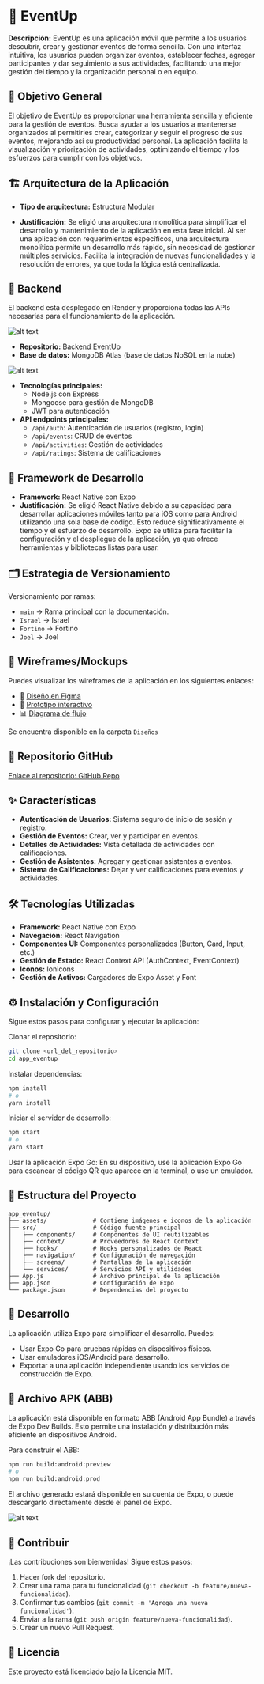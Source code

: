 # 📱 EventUp

**Descripción:** EventUp es una aplicación móvil que permite a los usuarios descubrir, crear y gestionar eventos de forma sencilla. Con una interfaz intuitiva, los usuarios pueden organizar eventos, establecer fechas, agregar participantes y dar seguimiento a sus actividades, facilitando una mejor gestión del tiempo y la organización personal o en equipo.

## 🎯 Objetivo General

El objetivo de EventUp es proporcionar una herramienta sencilla y eficiente para la gestión de eventos. Busca ayudar a los usuarios a mantenerse organizados al permitirles crear, categorizar y seguir el progreso de sus eventos, mejorando así su productividad personal. La aplicación facilita la visualización y priorización de actividades, optimizando el tiempo y los esfuerzos para cumplir con los objetivos.

## 🏗️ Arquitectura de la Aplicación

*   **Tipo de arquitectura:** Estructura Modular

*   **Justificación:** Se eligió una arquitectura monolítica para simplificar el desarrollo y mantenimiento de la aplicación en esta fase inicial. Al ser una aplicación con requerimientos específicos, una arquitectura monolítica permite un desarrollo más rápido, sin necesidad de gestionar múltiples servicios. Facilita la integración de nuevas funcionalidades y la resolución de errores, ya que toda la lógica está centralizada.

## 🔧 Backend

El backend está desplegado en Render y proporciona todas las APIs necesarias para el funcionamiento de la aplicación.

![alt text](image-1.png)

*   **Repositorio:** [Backend EventUp](https://github.com/netfoor/backend-app-events.git)
*   **Base de datos:** MongoDB Atlas (base de datos NoSQL en la nube)

![alt text](image-2.png)

*   **Tecnologías principales:**
    *   Node.js con Express
    *   Mongoose para gestión de MongoDB
    *   JWT para autenticación
*   **API endpoints principales:**
    *   `/api/auth`: Autenticación de usuarios (registro, login)
    *   `/api/events`: CRUD de eventos
    *   `/api/activities`: Gestión de actividades
    *   `/api/ratings`: Sistema de calificaciones

## 🚀 Framework de Desarrollo

*   **Framework:** React Native con Expo
*   **Justificación:** Se eligió React Native debido a su capacidad para desarrollar aplicaciones móviles tanto para iOS como para Android utilizando una sola base de código. Esto reduce significativamente el tiempo y el esfuerzo de desarrollo. Expo se utiliza para facilitar la configuración y el despliegue de la aplicación, ya que ofrece herramientas y bibliotecas listas para usar.

## 🗂️ Estrategia de Versionamiento

Versionamiento por ramas:

*   `main` → Rama principal con la documentación.
*   `Israel` → Israel
*   `Fortino` → Fortino
*   `Joel` → Joel

## 🎨 Wireframes/Mockups

Puedes visualizar los wireframes de la aplicación en los siguientes enlaces:

*   🎨 [Diseño en Figma](link_del_diseño_figma)
*   📱 [Prototipo interactivo](link_del_prototipo)
*   📊 [Diagrama de flujo](link_del_diagrama)

Se encuentra disponible en la carpeta `Diseños`

## 📂 Repositorio GitHub

[Enlace al repositorio: GitHub Repo](https://github.com/Ability2040/mi-app-movil.git)

## ✨ Características

*   **Autenticación de Usuarios:** Sistema seguro de inicio de sesión y registro.
*   **Gestión de Eventos:** Crear, ver y participar en eventos.
*   **Detalles de Actividades:** Vista detallada de actividades con calificaciones.
*   **Gestión de Asistentes:** Agregar y gestionar asistentes a eventos.
*   **Sistema de Calificaciones:** Dejar y ver calificaciones para eventos y actividades.

## 🛠️ Tecnologías Utilizadas

*   **Framework:** React Native con Expo
*   **Navegación:** React Navigation
*   **Componentes UI:** Componentes personalizados (Button, Card, Input, etc.)
*   **Gestión de Estado:** React Context API (AuthContext, EventContext)
*   **Iconos:** Ionicons
*   **Gestión de Activos:** Cargadores de Expo Asset y Font


## ⚙️ Instalación y Configuración

Sigue estos pasos para configurar y ejecutar la aplicación:

Clonar el repositorio:

```bash
git clone <url_del_repositorio>
cd app_eventup
```

Instalar dependencias:

```bash
npm install
# o
yarn install
```

Iniciar el servidor de desarrollo:

```bash
npm start
# o
yarn start
```

Usar la aplicación Expo Go: En su dispositivo, use la aplicación Expo Go para escanear el código QR que aparece en la terminal, o use un emulador.

## 📁 Estructura del Proyecto

```
app_eventup/
├── assets/             # Contiene imágenes e iconos de la aplicación
├── src/                # Código fuente principal
│   ├── components/     # Componentes de UI reutilizables
│   ├── context/        # Proveedores de React Context
│   ├── hooks/          # Hooks personalizados de React
│   ├── navigation/     # Configuración de navegación
│   ├── screens/        # Pantallas de la aplicación
│   └── services/       # Servicios API y utilidades
├── App.js              # Archivo principal de la aplicación
├── app.json            # Configuración de Expo
└── package.json        # Dependencias del proyecto
```

## 🧪 Desarrollo

La aplicación utiliza Expo para simplificar el desarrollo. Puedes:

*   Usar Expo Go para pruebas rápidas en dispositivos físicos.
*   Usar emuladores iOS/Android para desarrollo.
*   Exportar a una aplicación independiente usando los servicios de construcción de Expo.

## 📱 Archivo APK (ABB)

La aplicación está disponible en formato ABB (Android App Bundle) a través de Expo Dev Builds. Esto permite una instalación y distribución más eficiente en dispositivos Android.

Para construir el ABB:

```bash
npm run build:android:preview
# o
npm run build:android:prod
```

El archivo generado estará disponible en su cuenta de Expo, o puede descargarlo directamente desde el panel de Expo.

![alt text](image.png)

## 👥 Contribuir

¡Las contribuciones son bienvenidas! Sigue estos pasos:

1.  Hacer fork del repositorio.
2.  Crear una rama para tu funcionalidad (`git checkout -b feature/nueva-funcionalidad`).
3.  Confirmar tus cambios (`git commit -m 'Agrega una nueva funcionalidad'`).
4.  Enviar a la rama (`git push origin feature/nueva-funcionalidad`).
5.  Crear un nuevo Pull Request.

## 📄 Licencia

Este proyecto está licenciado bajo la Licencia MIT.
